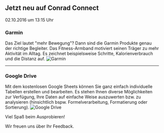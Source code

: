 ## Jetzt neu auf Conrad Connect
02.10.2016 um 13:15 Uhr

### Garmin
Das Ziel lautet "mehr Bewegung"? Dann sind die Garmin Produkte genau der richtige Begleiter. Das Fitness-Armband motiviert seinen Träger zu mehr Aktivität im Alltag. Es zeichnet beispielsweise Schritte, Kalorienverbrauch und die Distanz auf.
![Garmin](https://static.waylay.io/banners/garmin-intro.png)

------------------------------------------------------

### Google Drive
Mit dem kostenlosen Google Sheets können Sie ganz einfach individuelle Tabellen erstellen und bearbeiten. Es stehen Ihnen diverse Möglichkeiten zur Verfügung, Ihre Daten auf einfache Weise auszuwerten bzw. zu analysieren (hinsichtlich bspw. Formelverarbeitung, Formatierung oder Sortierung).
![Google Drive](https://static.waylay.io/banners/google-drive-intro.png)

Viel Spaß beim Ausprobieren!

Wir freuen uns über Ihr Feedback.
